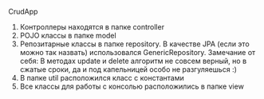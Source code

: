 CrudApp
1) Контроллеры находятся в папке controller
2) POJO классы в папке model
3) Репозитарные классы в папке repository. В качестве
JPA (если это можно так назвать) использовался GenericRepository.
Замечание от себя: В методах update и delete алгоритм не совсем верный, но в сжатые сроки, да и под капельницей особо не разгуляешься :)
4) В папке util расположился класс с константами
5) Все классы для работы с консолью расположились в папке view

